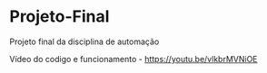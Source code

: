 # Projeto-Final
Projeto final da disciplina de automação

Vídeo do codigo e funcionamento - https://youtu.be/vlkbrMVNiOE
